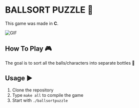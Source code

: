 # BALLSORT PUZZLE 🧪

This game was made in **C**.

![GIF](https://cdn.discordapp.com/attachments/773523798586163213/948267563572424724/ballsortpuzzle.gif)

## How To Play 🎮
The goal is to sort all the balls/characters into separate bottles 🧪<br>

## Usage ▶️

1. Clone the repository
2. Type `make all` to compile the game
3. Start with `./ballsortpuzzle`
